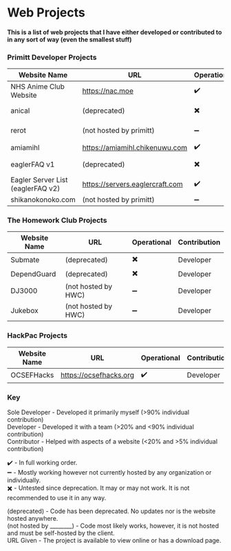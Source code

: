 # Web Projects 
#### This is a list of web projects that I have either developed or contributed to in any sort of way (even the smallest stuff)

### Primitt Developer Projects
| Website Name | URL | Operational | Contribution |
| ------------ | --- | ----------- | - |
| NHS Anime Club Website | https://nac.moe | ✔️ | Sole Developer |
| anical | (deprecated) | ✖️ | Sole Developer |
| rerot | (not hosted by primitt) | ➖ | Sole Developer |
| amiamihl | https://amiamihl.chikenuwu.com | ✔️ | Developer |
| eaglerFAQ v1 | (deprecated) | ✖️ | Sole Developer |
| Eagler Server List (eaglerFAQ v2) | https://servers.eaglercraft.com | ✔️ | Contributor
| shikanokonoko.com | (not hosted by primitt) | ➖ | Developer |


### The Homework Club Projects
| Website Name | URL | Operational | Contribution |
| ------------ | --- | ----------- | - |
| Submate | (deprecated) | ✖️ | Developer |
| DependGuard | (deprecated) | ✖️ | Developer |
| DJ3000 | (not hosted by HWC) | ➖ | Developer |
| Jukebox | (not hosted by HWC) | ➖ | Developer |

### HackPac Projects
| Website Name | URL | Operational | Contribution |
| ------------ | --- | ----------- | - |
| OCSEFHacks | https://ocsefhacks.org | ✔️ | Developer |


### Key
Sole Developer - Developed it primarily myself (>90% individual contribution)<br>
Developer - Developed it with a team (>20% and <90% individual contribution)<br>
Contributor - Helped with aspects of a website (<20% and >5% individual contribution) <br> 

✔️ - In full working order. <br>
➖ - Mostly working however not currently hosted by any organization or individually.<br>
✖️ - Untested since deprecation. It may or may not work. It is not recommended to use it in any way.<br>

(deprecated) - Code has been deprecated. No updates nor is the website hosted anywhere.<br>
(not hosted by ________) - Code most likely works, however, it is not hosted and must be self-hosted by the client. <br>
URL Given - The project is available to view online or has a download page. 
